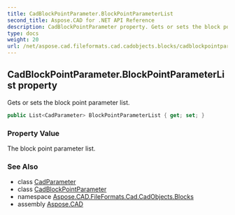 ```yaml
---
title: CadBlockPointParameter.BlockPointParameterList
second_title: Aspose.CAD for .NET API Reference
description: CadBlockPointParameter property. Gets or sets the block point parameter list
type: docs
weight: 20
url: /net/aspose.cad.fileformats.cad.cadobjects.blocks/cadblockpointparameter/blockpointparameterlist/
---
```

## CadBlockPointParameter.BlockPointParameterList property

Gets or sets the block point parameter list.

```csharp
public List<CadParameter> BlockPointParameterList { get; set; }
```

### Property Value

The block point parameter list.

### See Also

* class [CadParameter](../../../aspose.cad.fileformats.cad.cadparameters/cadparameter/)
* class [CadBlockPointParameter](../)
* namespace [Aspose.CAD.FileFormats.Cad.CadObjects.Blocks](../../cadblockpointparameter/)
* assembly [Aspose.CAD](../../../)


